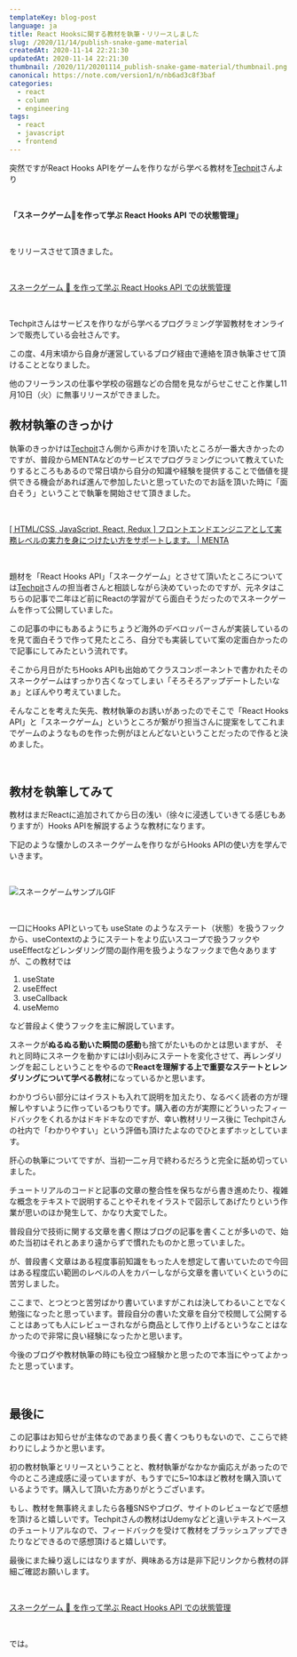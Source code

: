 ```yaml
---
templateKey: blog-post
language: ja
title: React Hooksに関する教材を執筆・リリースしました
slug: /2020/11/14/publish-snake-game-material
createdAt: 2020-11-14 22:21:30
updatedAt: 2020-11-14 22:21:30
thumbnail: /2020/11/20201114_publish-snake-game-material/thumbnail.png
canonical: https://note.com/version1/n/nb6ad3c8f3baf
categories:
  - react
  - column
  - engineering
tags:
  - react
  - javascript
  - frontend
---
```



突然ですがReact Hooks APIをゲームを作りながら学べる教材を[Techpit](https://www.techpit.jp)さんより

&nbsp;

**「スネークゲーム🐍を作って学ぶ React Hooks API での状態管理」**

&nbsp;

をリリースさせて頂きました。

&nbsp;

[スネークゲーム 🐍 を作って学ぶ React Hooks API での状態管理](https://www.techpit.jp/courses/127)

&nbsp;

Techpitさんはサービスを作りながら学べるプログラミング学習教材をオンラインで販売している会社さんです。

この度、4月末頃から自身が運営しているブログ経由で連絡を頂き執筆させて頂けることとなりました。

他のフリーランスの仕事や学校の宿題などの合間を見ながらせこせこと作業し11月10日（火）に無事リリースができました。

## 教材執筆のきっかけ

執筆のきっかけは[Techpit](https://www.techpit.jp)さん側から声かけを頂いたところが一番大きかったのですが、普段からMENTAなどのサービスでプログラミングについて教えていたりするところもあるので常日頃から自分の知識や経験を提供することで価値を提供できる機会があれば進んで参加したいと思っていたのでお話を頂いた時に「面白そう」ということで執筆を開始させて頂きました。

&nbsp;

[[ HTML/CSS, JavaScript, React, Redux ] フロントエンドエンジニアとして実務レベルの実力を身につけたい方をサポートします。 | MENTA](https://menta.work/plan/1608)

&nbsp;

題材を「React Hooks API」「スネークゲーム」とさせて頂いたところについては[Techpit](https://www.techpit.jp)さんの担当者さんと相談しながら決めていったのですが、元ネタはこちらの記事で二年ほど前にReactの学習がてら面白そうだったのでスネークゲームを作って公開していました。

この記事の中にもあるようにちょうど海外のデベロッパーさんが実装しているのを見て面白そうで作って見たところ、自分でも実装していて案の定面白かったので記事にしてみたという流れです。

そこから月日がたちHooks APIも出始めてクラスコンポーネントで書かれたそのスネークゲームはすっかり古くなってしまい「そろそろアップデートしたいなぁ」とぼんやり考えていました。

そんなことを考えた矢先、教材執筆のお誘いがあったのでそこで「React Hooks API」と「スネークゲーム」というところが繋がり担当さんに提案をしてこれまでゲームのようなものを作った例がほとんどないということだったので作ると決めました。

&nbsp;

## 教材を執筆してみて


教材はまだReactに追加されてから日の浅い（徐々に浸透していきてる感じもありますが）Hooks APIを解説するような教材になります。

下記のような懐かしのスネークゲームを作りながらHooks APIの使い方を学んでいきます。


&nbsp;

![スネークゲームサンプルGIF](https://statics.ver-1-0.xyz/uploads/2020/11/20201114_publish-snake-game-material/snake-game.gif)

&nbsp;

一口にHooks APIといっても useState のようなステート（状態）を扱うフックから、useContextのようにステートをより広いスコープで扱うフックやuseEffectなどレンダリング間の副作用を扱うようなフックまで色々ありますが、この教材では

1. useState
2. useEffect
3. useCallback
4. useMemo

など普段よく使うフックを主に解説しています。

スネークが**ぬるぬる動いた瞬間の感動**も捨てがたいものかとは思いますが、
それと同時にスネークを動かすにはl小刻みにステートを変化させて、再レンダリングを起こしということをやるので**Reactを理解する上で重要なステートとレンダリングについて学べる教材**になっているかと思います。

わかりづらい部分にはイラストも入れて説明を加えたり、なるべく読者の方が理解しやすいように作っているつもりです。購入者の方が実際にどういったフィードバックをくれるかはドキドキなのですが、幸い教材リリース後に
Techpitさんの社内で「わかりやすい」という評価も頂けたよなのでひとまずホッとしています。

肝心の執筆についてですが、当初一二ヶ月で終わるだろうと完全に舐め切っていました。

チュートリアルのコードと記事の文章の整合性を保ちながら書き進めたり、複雑な概念をテキストで説明することやそれをイラストで図示してあげたりという作業が思いのほか発生して、かなり大変でした。

普段自分で技術に関する文章を書く際はブログの記事を書くことが多いので、始めた当初はそれとあまり遠からずで慣れたものかと思っていました。

が、普段書く文章はある程度事前知識をもった人を想定して書いていたので今回はある程度広い範囲のレベルの人をカバーしながら文章を書いていくというのに苦労しました。

ここまで、とつとつと苦労ばかり書いていますがこれは決してわるいことでなく勉強になったと思っています。普段自分の書いた文章を自分で校閲して公開することはあっても人にレビューされながら商品として作り上げるというなことはなかったので非常に良い経験になったかと思います。

今後のブログや教材執筆の時にも役立つ経験かと思ったので本当にやってよかったと思っています。

&nbsp;

## 最後に


この記事はお知らせが主体なのであまり長く書くつもりもないので、ここらで終わりにしようかと思います。

初の教材執筆とリリースということと、教材執筆がなかなか歯応えがあったので今のところ達成感に浸っていますが、もうすでに5~10本ほど教材を購入頂いているようです。購入して頂いた方ありがとうございます。

もし、教材を無事終えましたら各種SNSやブログ、サイトのレビューなどで感想を頂けると嬉しいです。Techpitさんの教材はUdemyなどと違いテキストベースのチュートリアルなので、フィードバックを受けて教材をブラッシュアップできたりなどできるので感想頂けると嬉しいです。

最後にまた繰り返しにはなりますが、興味ある方は是非下記リンクから教材の詳細ご確認お願いします。

&nbsp;

[スネークゲーム 🐍 を作って学ぶ React Hooks API での状態管理](https://www.techpit.jp/courses/127)

&nbsp;

では。

